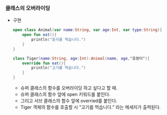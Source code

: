 ### 클래스의 오버라이딩

- 구현
    
    ```kotlin
    open class Animal(var name:String, var age:Int, var type:String){
    	open fun eat(){
    		println("음식을 먹습니다.")
    	}
    }
    
    class Tiger(name:String, age:Int):Animal(name, age,"호랑이"){
    	override fun eat(){
    		println("고기를 먹습니다.")
    	}
    }
    ```
    
    - 슈퍼 클래스의 함수를 오버라이딩 하고 싶다고 할 때.
    - 슈퍼 클래스의 함수 앞에 open 키워드를 붙인다.
    - 그리고 서브 클래스의 함수 앞에 overried를 붙인다.
    - Tiger 객체의 함수를 호출할 시 “고기를 먹습니다.” 라는 메세지가 출력된다.

